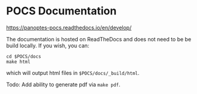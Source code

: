 POCS Documentation
==================

https://panoptes-pocs.readthedocs.io/en/develop/

The documentation is hosted on ReadTheDocs and does not need to be
be build locally. If you wish, you can:

```
cd $POCS/docs
make html
```

which will output html files in `$POCS/docs/_build/html`.

Todo:
	Add ability to generate pdf via `make pdf`.
